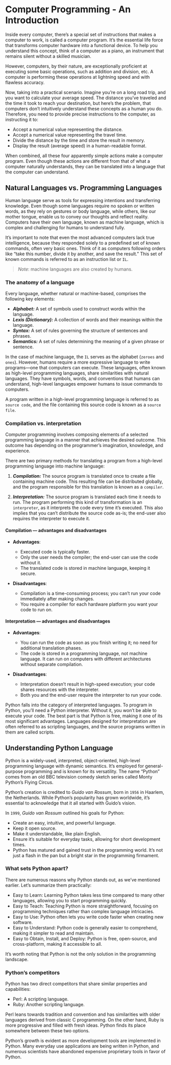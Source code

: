 # Computer Programming - An Introduction

Inside every computer, there’s a special set of instructions that makes a computer to work, is called a computer program. It’s the essential life force that transforms computer hardware into a functional device. To help you understand this concept, think of a computer as a piano, an instrument that remains silent without a skilled musician.

However, computers, by their nature, are exceptionally proficient at executing some basic operations, such as addition and division, etc. A computer is performing these operations at lightning speed and with flawless accuracy.

Now, taking into a practical scenario. Imagine you’re on a long road trip, and you want to calculate your average speed. The distance you’ve traveled and the time it took to reach your destination, but here’s the problem, that  computers don’t intuitively understand these concepts as a human you do. Therefore, you need to provide precise instructions to the computer, as instructing it to:

- Accept a numerical value representing the distance.
- Accept a numerical value representing the travel time.
- Divide the distance by the time and store the result in memory.
- Display the result (average speed) in a human-readable format.

When combined, all these four apparently simple actions make a computer program. Even though these actions are different from that of what a computer naturally understands, they can be translated into a language that the computer can understand.

## Natural Languages vs. Programming Languages

Human language serve as tools for expressing intentions and transferring knowledge. Even though some languages require no spoken or written words, as they rely on gestures or body language, while others, like our mother tongue, enable us to convey our thoughts and reflect reality. Computers have their own language, known as machine language, which is complex and challenging for humans to understand fully.

It’s important to note that even the most advanced computers lack true intelligence, because they responded solely to a predefined set of known commands, often very basic ones. Think of it as computers following orders like “take this number, divide it by another, and save the result.” This set of known commands is referred to as an instruction list or `IL`.

> *Note*: machine languages are also created by humans.

### The anatomy of a language

Every language, whether natural or machine-based, comprises the following key elements:


- ***Alphabet:*** A set of symbols used to construct words within the language.
- ***Lexis (Dictionary):*** A collection of words and their meanings within the language.
- ***Syntax:*** A set of rules governing the structure of sentences and phrases.
- ***Semantics:*** A set of rules determining the meaning of a given phrase or sentence.

In the case of machine language, the `IL` serves as the alphabet (`zeroes` and `ones`). However, humans require a more expressive language to write programs—one that computers can execute. These languages, often known as high-level programming languages, share similarities with natural languages. They have symbols, words, and conventions that humans can understand, high-level languages empower humans to issue commands to computers.

A program written in a high-level programming language is referred to as `source code`, and the file containing this source code is known as a `source file`.

### Compilation vs. interpretation

Computer programming involves composing elements of a selected programming language in a manner that achieves the desired outcome. This outcome has depending on the programmer’s imagination, knowledge, and experience.

There are two primary methods for translating a program from a high-level programming language into machine language:

1. ***Compilation:*** The source program is translated once to create a file containing machine code. This resulting file can be distributed globally, and the program responsible for this translation is known as a `compiler`.

2. ***Interpretation:*** The source program is translated each time it needs to run. The program performing this kind of transformation is an `interpreter`, as it interprets the code every time it’s executed. This also implies that you can’t distribute the source code as-is; the end-user also requires the interpreter to execute it.

#### Compilation — advantages and disadvantages

- **Advantages**:
    - Executed code is typically faster.
    - Only the user needs the compiler; the end-user can use the code without it.
    - The translated code is stored in machine language, keeping it secure.

- **Disadvantages**:
    - Compilation is a time-consuming process; you can’t run your code immediately after making changes.
    - You require a compiler for each hardware platform you want your code to run on.

#### Interpretation — advantages and disadvantages

- **Advantages**:
    - You can run the code as soon as you finish writing it; no need for additional translation phases.
    - The code is stored in a programming language, not machine language. It can run on computers with different architectures without separate compilation.

- **Disadvantages**:
    - Interpretation doesn’t result in high-speed execution; your code shares resources with the interpreter.
    - Both you and the end-user require the interpreter to run your code.

Python falls into the category of interpreted languages. To program in Python, you’ll need a Python interpreter. Without it, you won’t be able to execute your code. The best part is that Python is free, making it one of its most significant advantages. Languages designed for interpretation are often referred to as scripting languages, and the source programs written in them are called scripts.

## Understanding Python Language

Python is a widely-used, interpreted, object-oriented, high-level programming language with dynamic semantics. It’s employed for general-purpose programming and is known for its versatility. The name “Python” comes from an old BBC television comedy sketch series called Monty Python’s Flying Circus.

Python’s creation is credited to *Guido van Rossum*, born in `1956` in Haarlem, the Netherlands. While Python’s popularity has grown worldwide, it’s essential to acknowledge that it all started with Guido’s vision.

In `1999`, *Guido van Rossum* outlined his goals for Python:

- Create an easy, intuitive, and powerful language.
- Keep it open source.
- Make it understandable, like plain English.
- Ensure it’s suitable for everyday tasks, allowing for short development times.
- Python has matured and gained trust in the programming world. It’s not just a flash in the pan but a bright star in the programming firmament.

### What sets Python apart?

There are numerous reasons why Python stands out, as we’ve mentioned earlier. Let’s summarize them practically:

- Easy to Learn: Learning Python takes less time compared to many other languages, allowing you to start programming quickly.
- Easy to Teach: Teaching Python is more straightforward, focusing on programming techniques rather than complex language intricacies.
- Easy to Use: Python often lets you write code faster when creating new software.
- Easy to Understand: Python code is generally easier to comprehend, making it simpler to read and maintain.
- Easy to Obtain, Install, and Deploy: Python is free, open-source, and cross-platform, making it accessible to all.

It’s worth noting that Python is not the only solution in the programming landscape.

### Python’s competitors

Python has two direct competitors that share similar properties and capabilities:

- Perl: A scripting language.
- Ruby: Another scripting language.

Perl leans towards tradition and convention and has similarities with older languages derived from classic C programming. On the other hand, Ruby is more progressive and filled with fresh ideas. Python finds its place somewhere between these two options.

Python’s growth is evident as more development tools are implemented in Python. Many everyday use applications are being written in Python, and numerous scientists have abandoned expensive proprietary tools in favor of Python.
